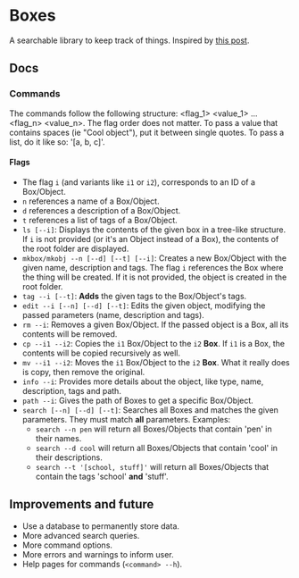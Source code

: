 # Boxes
A searchable library to keep track of things.
Inspired by [this post](https://www.reddit.com/r/Coding_for_Teens/comments/hmqvp2/i_want_to_make_a_searchable_library/?utm_source=share&utm_medium=ios_app&utm_name=iossmf).

## Docs
### Commands
The commands follow the following structure: <command> <flag_1> <value_1> ... <flag_n> <value_n>. The flag order does not matter.
To pass a value that contains spaces (ie "Cool object"), put it between single quotes. To pass a list, do it like so: '[a, b, c]'.

#### Flags
* The flag `i` (and variants like `i1` or `i2`), corresponds to an ID of a Box/Object.
* `n` references a name of a Box/Object.
* `d` references a description of a Box/Object.
* `t` references a list of tags of a Box/Object.
* `ls [--i]`: Displays the contents of the given box in a tree-like structure. If `i` is not provided (or it's an Object instead of a Box), the contents of the root folder are displayed.
* `mkbox/mkobj --n [--d] [--t] [--i]`: Creates a new Box/Object with the given name, description and tags. The flag `i` references the Box where the thing will be created. If it is not provided, the object is created in the root folder.
* `tag --i [--t]`: **Adds** the given tags to the Box/Object's tags.
* `edit --i [--n] [--d] [--t]`: Edits the given object, modifying the passed parameters (name, description and tags).
* `rm --i`: Removes a given Box/Object. If the passed object is a Box, all its contents will be removed.
* `cp --i1 --i2`: Copies the `i1` Box/Object to the `i2` **Box**. If `i1` is a Box, the contents will be copied recursively as well.
* `mv --i1 --i2`: Moves the `i1` Box/Object to the `i2` **Box**. What it really does is copy, then remove the original.
* `info --i`: Provides more details about the object, like type, name, description, tags and path.
* `path --i`: Gives the path of Boxes to get a specific Box/Object.
* `search [--n] [--d] [--t]`: Searches all Boxes and matches the given parameters. They must match **all** parameters. Examples:
  * `search --n pen` will return all Boxes/Objects that contain 'pen' in their names.
  * `search --d cool` will return all Boxes/Objects that contain 'cool' in their descriptions.
  * `search --t '[school, stuff]'` will return all Boxes/Objects that contain the tags 'school' **and** 'stuff'.


## Improvements and future
* Use a database to permanently store data.
* More advanced search queries.
* More command options.
* More errors and warnings to inform user.
* Help pages for commands (`<command> --h`).
